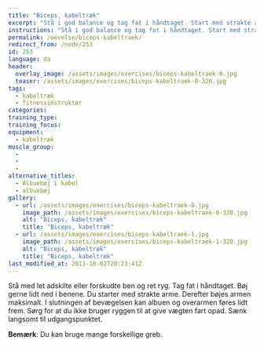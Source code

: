 ```yaml
---
title: "Biceps, kabeltræk"
excerpt: "Stå i god balance og tag fat i håndtaget. Start med strakte arme og bøj dem maksimalt. Sørg for at kroppen ikke hjælper til, men kun armene laver arbejdet."
instructions: "Stå i god balance og tag fat i håndtaget. Start med strakte arme og bøj dem maksimalt. Sørg for at kroppen ikke hjælper til, men kun armene laver arbejdet."
permalink: /oevelse/biceps-kabeltraek/
redirect_from: /node/253
id: 253
language: da
header:
  overlay_image: /assets/images/exercises/biceps-kabeltraek-0.jpg
  teaser: /assets/images/exercises/biceps-kabeltraek-0-320.jpg
tags:
  - kabeltræk
  - fitnessinstruktør
categories:
training_type: 
training_focus: 
equipment:
  - kabeltræk
muscle_group:
  - 
  - 
  - 
alternative_titles:
  - Albuebøj i kabel
  - albuebøj
gallery:
  - url: /assets/images/exercises/biceps-kabeltraek-0.jpg
    image_path: /assets/images/exercises/biceps-kabeltraek-0-320.jpg
    alt: "Biceps, kabeltræk"
    title: "Biceps, kabeltræk"
  - url: /assets/images/exercises/biceps-kabeltraek-1.jpg
    image_path: /assets/images/exercises/biceps-kabeltraek-1-320.jpg
    alt: "Biceps, kabeltræk"
    title: "Biceps, kabeltræk"
last_modified_at: 2013-10-02T20:23:41Z
---
```


Stå med let adskilte eller forskudte ben og ret ryg. Tag fat i håndtaget. Bøj gerne lidt ned i benene. Du starter med strakte arme. Derefter bøjes armen maksimalt. I slutningen af bevægelsen kan albuen og overarmen føres lidt frem. Sørg for at du ikke bruger ryggen til at give vægten fart opad. Sænk langsomt til udgangspunktet.

**Bemærk**: Du kan bruge mange forskellige greb.
